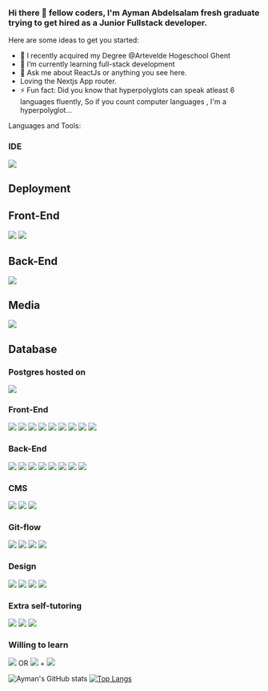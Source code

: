 ### Hi there 👋 fellow coders, I'm Ayman Abdelsalam fresh graduate trying to get hired as a Junior Fullstack developer.

<!--
**AymanAbdelsalam97/AymanAbdelsalam97** is a ✨ _special_ ✨ repository because its `README.md` (this file) appears on your GitHub profile.
-->
Here are some ideas to get you started:

- 🔭 I recently acquired my Degree @Artevelde Hogeschool Ghent
- 🌱 I’m currently learning full-stack development
- 💬 Ask me about ReactJs or anything you see here.
- Loving the Nextjs App router.
- ⚡ Fun fact: Did you know that hyperpolyglots can speak atleast 6 languages fluently, So if you count computer languages , I'm a hyperpolyglot...

Languages and Tools:<br>
<div>
<h3>IDE</h3>
<img src="https://img.shields.io/badge/-Visual studio code-007ACC?logo=VisualStudioCode&logoColor=fff">
</div>
<div>
<h2>Deployment</h3>
  <h2>Front-End</h3>
  <img src="https://img.shields.io/badge/-Vercel-000000?logo=vercel&logoColor=fff">
  <img src="https://img.shields.io/badge/-Render-46E3B7?logo=render&logoColor=fff">
    <div>
    <h2>Back-End</h3>
  <img src="https://img.shields.io/badge/-Render-46E3B7?logo=render&logoColor=fff">

<h2>Media</h3>
    <div>
      <img src="https://img.shields.io/badge/-Cloudinary-3448C5?logo=cloudinary&logoColor=fff">
      </div>
      <h2>Database</h3>
    <div>
      <h3>Postgres  hosted on </h3>
  <img src="https://img.shields.io/badge/-Vercel-000000?logo=vercel&logoColor=fff">
      </div>
</div>
</div>
<div>
<h3>Front-End</h3>
<img src="https://img.shields.io/badge/-HTML5-E34F26?logo=HTML5&logoColor=fff">
<img src="https://img.shields.io/badge/-CSS3-1572B6?logo=CSS3&logoColor=fff">
<img src="https://img.shields.io/badge/-TailwindCss-06B6D4?logo=tailwindcss&logoColor=fff">
<img src="https://img.shields.io/badge/-Javascript-F7DF1E?logo=Javascript&logoColor=fff">
<img src="https://img.shields.io/badge/-Typescript-3178C6?logo=typescript&logoColor=fff">
<img src="https://img.shields.io/badge/-React-61DAFB?logo=React&logoColor=fff">
<img src="https://img.shields.io/badge/-React Native-61DAFB?logo=React&logoColor=fff">
<img src="https://img.shields.io/badge/-PHP-777BB4?logo=PHP&logoColor=fff">
<img src="https://img.shields.io/badge/-Nextjs-000000?logo=nextdotjs&logoColor=fff">


  </div>

<div>
<h3>Back-End</h3>
<img src="https://img.shields.io/badge/-GraphQl-E10098?logo=GraphQl&logoColor=fff">
<img src="https://img.shields.io/badge/-React Query-FF4154?logo=Reactquery&logoColor=fff">
<img src="https://img.shields.io/badge/-NodeJS-339933?logo=Node.Js&logoColor=fff">
<img src="https://img.shields.io/badge/-TypeOrm-262627?logo=Typeorm&logoColor=fff">
<img src="https://img.shields.io/badge/-MongoDB-47A248?logo=MongoDB&logoColor=fff">
  <img src="https://img.shields.io/badge/-Laravel-FF2D20?logo=Laravel&logoColor=fff">
  <img src="https://img.shields.io/badge/-MySQL-4479A1?logo=mysql&logoColor=fff">
  <img src="https://img.shields.io/badge/-PostgresSQL-4169E1?logo=postgresql&logoColor=fff">

  </div>
<div>
  
<h3>CMS</h3>
<img src="https://img.shields.io/badge/-Strapi-271fe0?logo=strapi&logoColor=fff">
<img src="https://img.shields.io/badge/-Firebase-FFCA28?logo=firebase&logoColor=fff">
<img src="https://img.shields.io/badge/-Supabase-3FCF8E?logo=firebase&logoColor=fff">

 </div>
  
<div>
<h3>Git-flow</h3>
<img src="https://img.shields.io/badge/-Git-F05032?logo=Git&logoColor=fff">
<img src="https://img.shields.io/badge/-Github-181717?logo=Github&logoColor=fff">
<img src="https://img.shields.io/badge/-Github Pages-222222?logo=GithubPages&logoColor=fff">
<img src="https://img.shields.io/badge/-Linear-5E6AD2?logo=linear&logoColor=fff">
  </div>

<div>
<h3>Design</h3>
<img src="https://img.shields.io/badge/-Adobe XD-FF61F6?logo=ADOBEXD&logoColor=fff">
<img src="https://img.shields.io/badge/-Adobe XD-31A8FF?logo=AdobePhotoshop&logoColor=fff">
<img src="https://img.shields.io/badge/-Adobe Acrobat Reader-EC1C24?logo=AdobeAcrobatReader&logoColor=fff">
  <img src="https://img.shields.io/badge/-Figma-F24E1E?logo=figma&logoColor=fff">

  </div>
  <div>
<h3>Extra self-tutoring</h3>
<img src="https://img.shields.io/badge/-Free code camp-0A0A23?logo=freeCodeCamp&logoColor=fff">
<img src="https://img.shields.io/badge/-Codecademy-1F4056?logo=Codecademy&logoColor=fff">
<img src="https://img.shields.io/badge/-LinkedInLearning-0A66C2?logo=LinkedIn&logoColor=fff">
  </div>
  <h3>Willing to learn</h3>
<img src="https://img.shields.io/badge/-.Net-ECD53F?logo=dotnet&logoColor=fff">
OR
<img src="https://img.shields.io/badge/-Java-C01818?logo=logoColor=fff">
+
<img src="https://img.shields.io/badge/-Kotlin-7F52FF?logo=kotlin&logoColor=fff">
  </div>
  <br>

![Ayman's GitHub stats](https://github-readme-stats.vercel.app/api?username=AymanAbdelsalam97&theme=react&show_icons=true)
[![Top Langs](https://github-readme-stats.vercel.app/api/top-langs/?username=AymanAbdelsalam97&theme=react)](https://github.com/AyamanAbdelsalam97/github-readme-stats)
